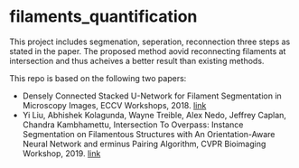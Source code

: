 # filaments_quantification
This project includes segmenation, seperation, reconnection three steps as stated in the paper.
The proposed method aovid reconnecting filaments at intersection and thus acheives a better result than existing methods.

This repo is based on the following two papers:

* Densely Connected Stacked U-Network for Filament Segmentation in Microscopy Images, ECCV Workshops, 2018. [link](http://openaccess.thecvf.com/content_eccv_2018_workshops/w33/html/Liu_Densely_Connected_Stacked_U-network_for_Filament_Segmentation_in_Microscopy_Images_ECCVW_2018_paper.html)
* Yi Liu, Abhishek Kolagunda, Wayne Treible, Alex Nedo, Jeffrey Caplan, Chandra Kambhamettu, Intersection To Overpass: Instance Segmentation on Filamentous Structures with An Orientation-Aware Neural Network and erminus Pairing Algorithm, CVPR Bioimaging Workshop, 2019. [link](http://openaccess.thecvf.com/content_CVPRW_2019/paper/BIC/Liu_Intersection_to_Overpass_Instance_Segmentation_on_Filamentous_Structures_With_an_CVPRW_2019_paper.pdf)



